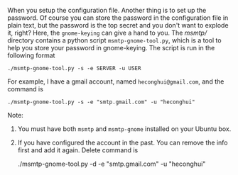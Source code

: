 When you setup the configuration file. Another thing is to set up the 
password. Of course you can store the password in the configuration file in 
plain text, but the password is the top secret and you don't want to 
explode it, right? Here, the `gnome-keying` can give a hand to you. The 
*msmtp/* directory contains a python script `msmtp-gnome-tool.py`, which is 
a tool to help you store your password in gnome-keying. The script is run 
in the following format

    ./msmtp-gnome-tool.py -s -e SERVER -u USER

For example, I have a gmail account, named `heconghui@gmail.com`, and the 
command is 

    ./msmtp-gnome-tool.py -s -e "smtp.gmail.com" -u "heconghui"


Note: 
1. You must have both `msmtp` and `msmtp-gnome` installed on your Ubuntu 
   box. 
2. If you have configured the account in the past. You can remove the info 
   first and add it again. Delete command is

    ./msmtp-gnome-tool.py -d -e "smtp.gmail.com" -u "heconghui"

